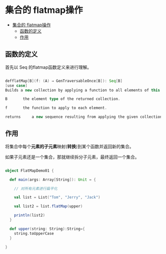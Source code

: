 # 集合的 flatmap操作

<!-- TOC -->

- [集合的 flatmap操作](#%e9%9b%86%e5%90%88%e7%9a%84-flatmap%e6%93%8d%e4%bd%9c)
  - [函数的定义](#%e5%87%bd%e6%95%b0%e7%9a%84%e5%ae%9a%e4%b9%89)
  - [作用](#%e4%bd%9c%e7%94%a8)

<!-- /TOC -->

## 函数的定义

首先以 Seq 的flatmap函数定义来进行理解。

```scala

defflatMap[B](f: (A) ⇒ GenTraversableOnce[B]): Seq[B]
[use case]
Builds a new collection by applying a function to all elements of this sequence and using the elements of the resulting collections.

B       the element type of the returned collection.

f       the function to apply to each element.

returns     a new sequence resulting from applying the given collection-valued function f to each element of this sequence and concatenating the results.

```

## 作用

将集合中每个**元素的子元素**映射(**转换**)到某个函数并返回新的集合。

如果子元素还是一个集合，那就继续拆分子元素，最终返回一个集合。

```scala

object FlatMapDemo01 {

  def main(args: Array[String]): Unit = {

    // 对所有元素进行扁平化

    val list = List("Tom", "Jerry", "Jack")

    val list2 = list.flatMap(upper)

    println(list2)
  }

  def upper(string: String):String={
    string.toUpperCase
  }

}


```

